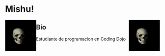 # Mishu!

<img align='left' src='https://raw.githubusercontent.com/Tiramisush1/Tiramisush1/main/img/skull.gif' width='20%'><img align='right' src='https://raw.githubusercontent.com/Tiramisush1/Tiramisush1/main/img/skull.gif' width='20%'>

## Bio

Estudiante de programacion en Coding Dojo
